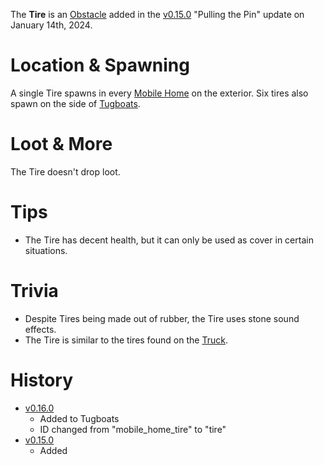 The **Tire** is an [Obstacle](/obstacles) added in the [v0.15.0](https://github.com/HasangerGames/suroi/releases/tag/v0.15.0) "Pulling the Pin" update on January 14th, 2024.

# Location & Spawning

A single Tire spawns in every [Mobile Home](/buildings/mobile_home) on the exterior. Six tires also spawn on the side of [Tugboats](/buildings/tugboats).

# Loot & More

The Tire doesn't drop loot.

# Tips

- The Tire has decent health, but it can only be used as cover in certain situations.

# Trivia

- Despite Tires being made out of rubber, the Tire uses stone sound effects.
- The Tire is similar to the tires found on the [Truck](/obstacles/truck).

# History

- [v0.16.0](https://github.com/HasangerGames/suroi/releases/tag/v0.16.0)
  - Added to Tugboats
  - ID changed from "mobile_home_tire" to "tire"
- [v0.15.0](https://github.com/HasangerGames/suroi/releases/tag/v0.15.0)
  - Added